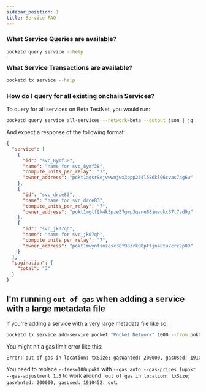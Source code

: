 ```yaml
---
sidebar_position: 1
title: Service FAQ
---
```


### What Service Queries are available?

```bash
pocketd query service --help
```

### What Service Transactions are available?

```bash
pocketd tx service --help
```

### How do I query for all existing onchain Services?

To query for all services on Beta TestNet, you would run:

```bash
pocketd query service all-services --network=beta --output json | jq
```

And expect a response of the following format:

```json
{
  "service": [
    {
      "id": "svc_8ymf38",
      "name": "name for svc_8ymf38",
      "compute_units_per_relay": "7",
      "owner_address": "pokt1aqsr8ejvwwnjwx3ppp234l586kl06cvas7ag6w"
    },
    {
      "id": "svc_drce83",
      "name": "name for svc_drce83",
      "compute_units_per_relay": "7",
      "owner_address": "pokt1mgtf9k4k3pze57gwp3qsne88jmvqkc37t7vd9g"
    },
    {
      "id": "svc_jk07qh",
      "name": "name for svc_jk07qh",
      "compute_units_per_relay": "7",
      "owner_address": "pokt1mwynfsnzesc38f98zrk08pttjn48tu7crc2p09"
    }
  ],
  "pagination": {
    "total": "3"
  }
}
```

## I'm running `out of gas` when adding a service with a large metadata file

If you're adding a service with a very large metadata file like so:

```bash
pocketd tx service add-service pocket "Pocket Network" 1000 --from pokt1lf0kekv9zcv9v3wy4v6jx2wh7v4665s8e0sl9s --keyring-backend test --network=beta -y --gas auto --gas-prices 1upokt --gas-adjustment 1.5 --experimental-metadata-file=docs/static/openapi.json  --home=~/.pocket_prod
```

You might hit a gas limit error like this:

```bash
Error: out of gas in location: txSize; gasWanted: 200000, gasUsed: 1910452: out
```

You need to replace `--fees=100upokt` with `--gas auto --gas-prices 1upokt --gas-adjustment 1.5` to work around `'out of gas in location: txSize; gasWanted: 200000, gasUsed: 1910452: out`.
